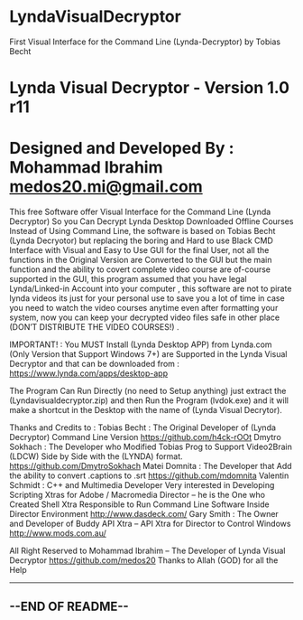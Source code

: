 # LyndaVisualDecryptor
First Visual Interface for the Command Line (Lynda-Decryptor) by Tobias Becht

Lynda Visual Decryptor - Version 1.0 r11
============================
Designed and Developed By :
Mohammad Ibrahim
medos20.mi@gmail.com
============================
This free Software offer Visual Interface for the Command Line (Lynda Decryptor) So you Can Decrypt Lynda Desktop Downloaded Offline Courses Instead of Using Command Line, the software is based on Tobias Becht (Lynda Decryotor) but replacing the boring and Hard to use Black CMD Interface with Visual and Easy to Use GUI for the final User, not all the functions in the Original Version are Converted to the GUI but the main function and the ability to covert complete video course are of-course supported in the GUI, this program assumed that you have legal Lynda/Linked-in Account into your computer , this software are not to pirate lynda videos its just for your personal use to save you a lot of time in case you need to watch the video courses anytime even after formatting your system, now you can keep your decrypted video files safe in other place (DON’T DISTRIBUTE THE VIDEO COURSES!) .

IMPORTANT! :
You MUST Install (Lynda Desktop APP) from Lynda.com (Only Version that Support Windows 7+) are Supported in the Lynda Visual Decryptor and that can be downloaded from :
https://www.lynda.com/apps/desktop-app

The Program Can Run Directly (no need to Setup anything) just extract the (Lyndavisualdecryptor.zip) and then Run the Program (lvdok.exe) and it will make a shortcut in the Desktop with the name of (Lynda Visual Decrytor).


Thanks and Credits to :
Tobias Becht : The Original Developer of (Lynda Decryptor) Command Line Version
https://github.com/h4ck-rOOt
Dmytro Sokhach : The Developer who Modified Tobias Prog to Support Video2Brain (LDCW) Side by Side with the (LYNDA) format.
https://github.com/DmytroSokhach
Matei Domnita : The Developer that Add the ability to convert .captions to .srt
https://github.com/mdomnita
Valentin Schmidt : C++ and Multimedia Developer Very interested in Developing Scripting Xtras for Adobe / Macromedia Director – he is the One who Created Shell Xtra Responsible to Run Command Line Software Inside Director Environment
http://www.dasdeck.com/
Gary Smith : The Owner and Developer of Buddy API Xtra – API Xtra for  Director to Control Windows
http://www.mods.com.au/


All Right Reserved to Mohammad Ibrahim – The Developer of Lynda Visual Decryptor
https://github.com/medos20
Thanks to Allah (GOD) for all the Help

----------------------------
--END OF README--
----------------------------




